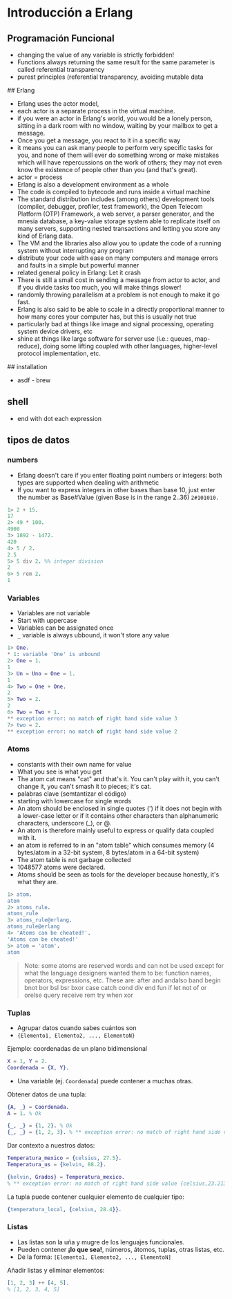 # Introducción a Erlang

## Programación Funcional

* changing the value of any variable is strictly forbidden!
* Functions always returning the same result for the same parameter is called referential transparency
* purest principles (referential transparency, avoiding mutable data
 
## Erlang

* Erlang uses the actor model,
* each actor is a separate process in the virtual machine.
* if you were an actor in Erlang's world, you would be a lonely person, sitting in a dark room with no window, waiting by your mailbox to get a message. 
* Once you get a message, you react to it in a specific way
* it means you can ask many people to perform very specific tasks for you, and none of them will ever do something wrong or make mistakes which will have repercussions on the work of others; they may not even know the existence of people other than you (and that's great).
* actor = process
* Erlang is also a development environment as a whole
* The code is compiled to bytecode and runs inside a virtual machine
* The standard distribution includes (among others) development tools (compiler, debugger, profiler, test framework), the Open Telecom Platform (OTP) Framework, a web server, a parser generator, and the mnesia database, a key-value storage system able to replicate itself on many servers, supporting nested transactions and letting you store any kind of Erlang data.
* The VM and the libraries also allow you to update the code of a running system without interrupting any program
* distribute your code with ease on many computers and manage errors and faults in a simple but powerful manner
* related general policy in Erlang: Let it crash
* There is still a small cost in sending a message from actor to actor, and if you divide tasks too much, you will make things slower!
* randomly throwing parallelism at a problem is not enough to make it go fast.
* Erlang is also said to be able to scale in a directly proportional manner to how many cores your computer has, but this is usually not true
* particularly bad at things like image and signal processing, operating system device drivers, etc
* shine at things like large software for server use (i.e.: queues, map-reduce), doing some lifting coupled with other languages, higher-level protocol implementation, etc.

## installation
* asdf - brew

## shell
* end with dot each expression

## tipos de datos

### numbers
* Erlang doesn't care if you enter floating point numbers or integers: both types are supported when dealing with arithmetic
* If you want to express integers in other bases than base 10, just enter the number as Base#Value (given Base is in the range 2..36) `2#101010.`

```erlang
1> 2 + 15.
17
2> 49 * 100.
4900
3> 1892 - 1472.
420
4> 5 / 2.
2.5
5> 5 div 2. %% integer division
2
6> 5 rem 2.
1
```

### Variables

* Variables are not variable
* Start with uppercase
* Variables can be assignated once
* `_` variable is always ubbound, it won't store any value

```erlang
1> One.
* 1: variable 'One' is unbound
2> One = 1.
1
3> Un = Uno = One = 1.
1
4> Two = One + One.
2
5> Two = 2.       
2
6> Two = Two + 1.
** exception error: no match of right hand side value 3
7> two = 2.
** exception error: no match of right hand side value 2
```

### Atoms

* constants with their own name for value
* What you see is what you get
* The atom cat means "cat" and that's it. You can't play with it, you can't change it, you can't smash it to pieces; it's cat.
* palabras clave (semtantizar el código)
* starting with lowercase for single words
* An atom should be enclosed in single quotes (') if it does not begin with a lower-case letter or if it contains other characters than alphanumeric characters, underscore (_), or @.
* An atom is therefore mainly useful to express or qualify data coupled with it.
* an atom is referred to in an "atom table" which consumes memory (4 bytes/atom in a 32-bit system, 8 bytes/atom in a 64-bit system)
* The atom table is not garbage collected
* 1048577 atoms were declared.
* Atoms should be seen as tools for the developer because honestly, it's what they are.

```erlang
1> atom.
atom
2> atoms_rule.
atoms_rule
3> atoms_rule@erlang.
atoms_rule@erlang
4> 'Atoms can be cheated!'.
'Atoms can be cheated!'
5> atom = 'atom'.
atom
```

> Note: some atoms are reserved words and can not be used except for what the language designers wanted them to be: function names, operators, expressions, etc. These are: after and andalso band begin bnot bor bsl bsr bxor case catch cond div end fun if let not of or orelse query receive rem try when xor

### Tuplas

* Agrupar datos cuando sabes cuántos son
* `{Elemento1, Elemento2, ..., ElementoN}`

Ejemplo: coordenadas de un plano bidimensional

```erlang
X = 1, Y = 2.
Coordenada = {X, Y}.
```

* Una variable (ej. `Coordenada`) puede contener a muchas otras.

Obtener datos de una tupla:

```erlang
{A, _} = Coordenada.
A = 1. % Ok

{_, _} = {1, 2}. % Ok
{_, _} = {1, 2, 3}. % ** exception error: no match of right hand side value {1,2,3}
```

Dar contexto a nuestros datos:

```erlang
Temperatura_mexico = {celsius, 27.5}.
Temperatura_us = {kelvin, 88.2}.

{kelvin, Grados} = Temperatura_mexico.
% ** exception error: no match of right hand side value {celsius,23.213}
```

La tupla puede contener cualquier elemento de cualquier tipo:

```erlang
{temperatura_local, {celsius, 28.4}}.
```

### Listas

* Las listas son la uña y mugre de los lenguajes funcionales.
* Pueden contener **¡lo que sea!**, números, átomos, tuplas, otras listas, etc.
* De la forma: `[Elemento1, Elemento2, ..., ElementoN]`

Añadir listas y eliminar elementos: 

```erlang
[1, 2, 3] ++ [4, 5].
% [1, 2, 3, 4, 5]
```